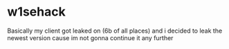 # w1sehack
Basically my client got leaked on (6b of all places) and i decided to leak the newest version cause im not gonna continue it any further
